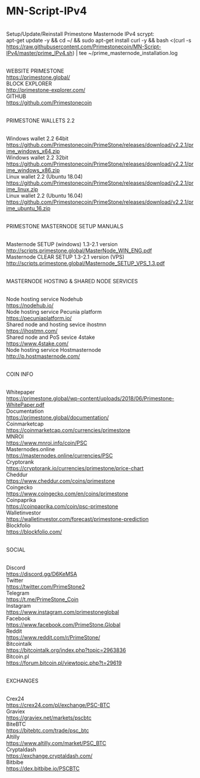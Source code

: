 # MN-Script-IPv4

<br>Setup/Update/Reinstall Primestone Masternode IPv4 scrypt:
<br>apt-get update -y && cd ~/ && sudo apt-get install curl -y && bash <(curl -s https://raw.githubusercontent.com/Primestonecoin/MN-Script-IPv4/master/prime_IPv4.sh) | tee ~/prime_masternode_installation.log


<br>WEBSITE PRIMESTONE
<br>https://primestone.global/
<br>BLOCK EXPLORER
<br>http://primestone-explorer.com/
<br>GITHUB
<br>https://github.com/Primestonecoin

<br>PRIMESTONE WALLETS 2.2

<br> Windows wallet 2.2 64bit
<br> https://github.com/Primestonecoin/PrimeStone/releases/download/v2.2.1/prime_windows_x64.zip
<br> Windows wallet 2.2 32bit
<br> https://github.com/Primestonecoin/PrimeStone/releases/download/v2.2.1/prime_windows_x86.zip
<br> Linux wallet 2.2 (Ubuntu 18.04)
<br> https://github.com/Primestonecoin/PrimeStone/releases/download/v2.2.1/prime_linux.zip
<br> Linux wallet 2.2 (Ubuntu 16.04)
<br> https://github.com/Primestonecoin/PrimeStone/releases/download/v2.2.1/prime_ubuntu_16.zip

<br>PRIMESTONE MASTERNODE SETUP MANUALS

<br>Masternode SETUP (windows) 1.3-2.1 version
<br>http://scripts.primestone.global/MasterNode_WIN_ENG.pdf
<br>Masternode CLEAR SETUP 1.3-2.1 version (VPS)
<br>http://scripts.primestone.global/Masternode_SETUP_VPS_1.3.pdf

<br>MASTERNODE HOSTING & SHARED NODE SERVICES

<br>Node hosting service Nodehub
<br>https://nodehub.io/
<br>Node hosting service Pecunia platform
<br>https://pecuniaplatform.io/
<br>Shared node and hosting sevice ihostmn
<br>https://ihostmn.com/
<br>Shared node and PoS sevice 4stake
<br>https://www.4stake.com/
<br>Node hosting service Hostmasternode
<br>http://p.hostmasternode.com/

<br>COIN INFO

<br>Whitepaper
<br>https://primestone.global/wp-content/uploads/2018/06/Primestone-WhitePaper.pdf
<br>Documentation
<br>https://primestone.global/documentation/
<br>Coinmarketcap
<br>https://coinmarketcap.com/currencies/primestone
<br>MNROI
<br>https://www.mnroi.info/coin/PSC
<br>Masternodes.online
<br>https://masternodes.online/currencies/PSC
<br>Cryptorank
<br>https://cryptorank.io/currencies/primestone/price-chart
<br>Cheddur
<br>https://www.cheddur.com/coins/primestone
<br>Coingecko
<br>https://www.coingecko.com/en/coins/primestone
<br>Coinpaprika
<br>https://coinpaprika.com/coin/psc-primestone
<br>Walletinvestor
<br>https://walletinvestor.com/forecast/primestone-prediction
<br>Blockfolio
<br>https://blockfolio.com/

<br>SOCIAL

<br>Discord
<br>https://discord.gg/D6KeMSA
<br>Twitter
<br>https://twitter.com/PrimeStone2
<br>Telegram
<br>https://t.me/PrimeStone_Coin
<br>Instagram
<br>https://www.instagram.com/primestoneglobal
<br>Facebook
<br>https://www.facebook.com/PrimeStone.Global
<br>Reddit
<br>https://www.reddit.com/r/PrimeStone/
<br>Bitcointalk
<br>https://bitcointalk.org/index.php?topic=2963836
<br>Bitcoin.pl
<br>https://forum.bitcoin.pl/viewtopic.php?t=29619

<br>EXCHANGES

<br>Crex24
<br>https://crex24.com/pl/exchange/PSC-BTC
<br>Graviex
<br>https://graviex.net/markets/pscbtc
<br>BiteBTC
<br>https://bitebtc.com/trade/psc_btc
<br>Altilly
<br>https://www.altilly.com/market/PSC_BTC
<br>Cryptaldash
<br>https://exchange.cryptaldash.com/
<br>Bitbibe
<br>https://dex.bitbibe.io/PSCBTC
